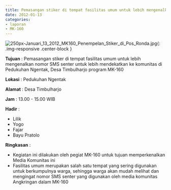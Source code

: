 ```yaml
---
title: Pemasangan stiker di tempat fasilitas umum untuk lebih mengenalkan nomor SMS senter untuk lebih mendekatkan ke komunitas di Pedukuhan Ngentak, Desa Timbulharjo program MK-160
date: 2012-01-13
categories:
- laporan
- MK-160
---
```


![250px-Januari_13_2012_MK160_Penempelan_Stiker_di_Pos_Ronda.jpg](/uploads/250px-Januari_13_2012_MK160_Penempelan_Stiker_di_Pos_Ronda.jpg){: .img-responsive .center-block }

**Tujuan** : Pemasangan stiker di tempat fasilitas umum untuk lebih mengenalkan nomor SMS senter untuk lebih mendekatkan ke komunitas di Pedukuhan Ngentak, Desa Timbulharjo program MK-160

**Lokasi** : Pedukuhan Ngentak   

**Alamat** : Desa Timbulharjo  

**Jam** : 13.00 - 15.00 WIB

**Hadir** : 
* Lilik
* Yogo
* Fajar
* Bayu Pratolo

**Ringkasan** : 
* Kegiatan ini dilakukan oleh pegiat MK-160 untuk tujuan memperkenalkan Media Komunitas ini
* Fasilitas umum merupakan salah satu tempat yang sering digunakan untuk berkumpulnya warga, sehingga warga akan mudah melihat dan mengingat nomor SMS senter yang digunakan oleh media komunitas Angkringan dalam MK-160
